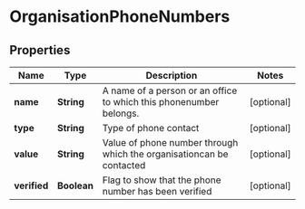 
# OrganisationPhoneNumbers

## Properties
Name | Type | Description | Notes
------------ | ------------- | ------------- | -------------
**name** | **String** | A name of a person or an office to which this phonenumber belongs. |  [optional]
**type** | **String** | Type of phone contact |  [optional]
**value** | **String** | Value of phone number through which the organisationcan be contacted |  [optional]
**verified** | **Boolean** | Flag to show that the phone number has been verified |  [optional]



